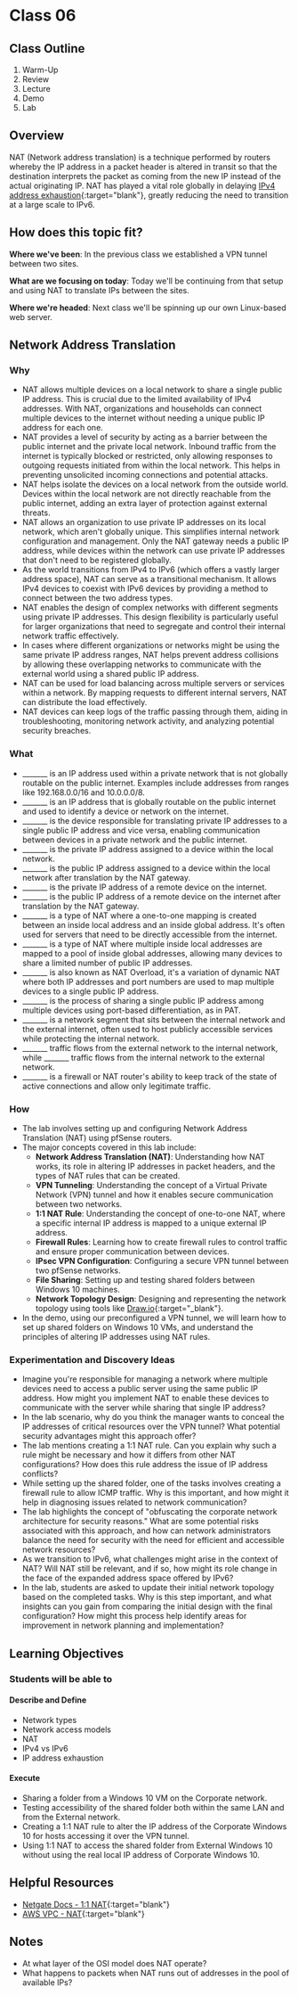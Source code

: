 # Class 06

## Class Outline

1. Warm-Up
1. Review
1. Lecture
1. Demo
1. Lab

## Overview

NAT (Network address translation) is a technique performed by routers whereby the IP address in a packet header is altered in transit so that the destination interprets the packet as coming from the new IP instead of the actual originating IP. NAT has played a vital role globally in delaying [IPv4 address exhaustion](https://en.wikipedia.org/wiki/IPv4_address_exhaustion){:target="blank"}, greatly reducing the need to transition at a large scale to IPv6.

## How does this topic fit?

**Where we've been**:
In the previous class we established a VPN tunnel between two sites.

**What are we focusing on today**:
Today we'll be continuing from that setup and using NAT to translate IPs between the sites.

**Where we're headed**:
Next class we'll be spinning up our own Linux-based web server.

## Network Address Translation

### Why
- NAT allows multiple devices on a local network to share a single public IP address. This is crucial due to the limited availability of IPv4 addresses. With NAT, organizations and households can connect multiple devices to the internet without needing a unique public IP address for each one.
- NAT provides a level of security by acting as a barrier between the public internet and the private local network. Inbound traffic from the internet is typically blocked or restricted, only allowing responses to outgoing requests initiated from within the local network. This helps in preventing unsolicited incoming connections and potential attacks.
- NAT helps isolate the devices on a local network from the outside world. Devices within the local network are not directly reachable from the public internet, adding an extra layer of protection against external threats.
- NAT allows an organization to use private IP addresses on its local network, which aren't globally unique. This simplifies internal network configuration and management. Only the NAT gateway needs a public IP address, while devices within the network can use private IP addresses that don't need to be registered globally.
- As the world transitions from IPv4 to IPv6 (which offers a vastly larger address space), NAT can serve as a transitional mechanism. It allows IPv4 devices to coexist with IPv6 devices by providing a method to connect between the two address types.
- NAT enables the design of complex networks with different segments using private IP addresses. This design flexibility is particularly useful for larger organizations that need to segregate and control their internal network traffic effectively.
- In cases where different organizations or networks might be using the same private IP address ranges, NAT helps prevent address collisions by allowing these overlapping networks to communicate with the external world using a shared public IP address.
- NAT can be used for load balancing across multiple servers or services within a network. By mapping requests to different internal servers, NAT can distribute the load effectively.
- NAT devices can keep logs of the traffic passing through them, aiding in troubleshooting, monitoring network activity, and analyzing potential security breaches.

### What
- _______ is an IP address used within a private network that is not globally routable on the public internet. Examples include addresses from ranges like 192.168.0.0/16 and 10.0.0.0/8.
- _______ is an IP address that is globally routable on the public internet and used to identify a device or network on the internet.
- _______ is the device responsible for translating private IP addresses to a single public IP address and vice versa, enabling communication between devices in a private network and the public internet.
- _______ is the private IP address assigned to a device within the local network.
- _______ is the public IP address assigned to a device within the local network after translation by the NAT gateway.
- _______ is the private IP address of a remote device on the internet.
- _______ is the public IP address of a remote device on the internet after translation by the NAT gateway.
- _______ is a type of NAT where a one-to-one mapping is created between an inside local address and an inside global address. It's often used for servers that need to be directly accessible from the internet.
- _______ is a type of NAT where multiple inside local addresses are mapped to a pool of inside global addresses, allowing many devices to share a limited number of public IP addresses.
- _______ is also known as NAT Overload, it's a variation of dynamic NAT where both IP addresses and port numbers are used to map multiple devices to a single public IP address.
- _______ is the process of sharing a single public IP address among multiple devices using port-based differentiation, as in PAT.
- _______ is a network segment that sits between the internal network and the external internet, often used to host publicly accessible services while protecting the internal network.
- _______ traffic flows from the external network to the internal network, while _______ traffic flows from the internal network to the external network.
- _______ is a firewall or NAT router's ability to keep track of the state of active connections and allow only legitimate traffic.

### How
- The lab involves setting up and configuring Network Address Translation (NAT) using pfSense routers.
- The major concepts covered in this lab include:
  - **Network Address Translation (NAT)**: Understanding how NAT works, its role in altering IP addresses in packet headers, and the types of NAT rules that can be created.
  - **VPN Tunneling**: Understanding the concept of a Virtual Private Network (VPN) tunnel and how it enables secure communication between two networks.
  - **1:1 NAT Rule**: Understanding the concept of one-to-one NAT, where a specific internal IP address is mapped to a unique external IP address.
  - **Firewall Rules**: Learning how to create firewall rules to control traffic and ensure proper communication between devices.
  - **IPsec VPN Configuration**: Configuring a secure VPN tunnel between two pfSense networks.
  - **File Sharing**: Setting up and testing shared folders between Windows 10 machines.
  - **Network Topology Design**: Designing and representing the network topology using tools like [Draw.io](https://app.diagrams.net/){:target="_blank"}.
- In the demo, using our preconfigured a VPN tunnel, we will learn how to set up shared folders on Windows 10 VMs, and understand the principles of altering IP addresses using NAT rules.

### Experimentation and Discovery Ideas
- Imagine you're responsible for managing a network where multiple devices need to access a public server using the same public IP address. How might you implement NAT to enable these devices to communicate with the server while sharing that single IP address?
- In the lab scenario, why do you think the manager wants to conceal the IP addresses of critical resources over the VPN tunnel? What potential security advantages might this approach offer?
- The lab mentions creating a 1:1 NAT rule. Can you explain why such a rule might be necessary and how it differs from other NAT configurations? How does this rule address the issue of IP address conflicts?
- While setting up the shared folder, one of the tasks involves creating a firewall rule to allow ICMP traffic. Why is this important, and how might it help in diagnosing issues related to network communication?
- The lab highlights the concept of "obfuscating the corporate network architecture for security reasons." What are some potential risks associated with this approach, and how can network administrators balance the need for security with the need for efficient and accessible network resources?
- As we transition to IPv6, what challenges might arise in the context of NAT? Will NAT still be relevant, and if so, how might its role change in the face of the expanded address space offered by IPv6?
- In the lab, students are asked to update their initial network topology based on the completed tasks. Why is this step important, and what insights can you gain from comparing the initial design with the final configuration? How might this process help identify areas for improvement in network planning and implementation?

## Learning Objectives

### Students will be able to

#### Describe and Define

- Network types
- Network access models
- NAT
- IPv4 vs IPv6
- IP address exhaustion

#### Execute

- Sharing a folder from a Windows 10 VM on the Corporate network.
- Testing accessibility of the shared folder both within the same LAN and from the External network.
- Creating a 1:1 NAT rule to alter the IP address of the Corporate Windows 10 for hosts accessing it over the VPN tunnel.
- Using 1:1 NAT to access the shared folder from External Windows 10 without using the real local IP address of Corporate Windows 10.

## Helpful Resources

- [Netgate Docs - 1:1 NAT](https://docs.netgate.com/pfsense/en/latest/nat/1-1.html){:target="blank"}
- [AWS VPC - NAT](https://docs.aws.amazon.com/vpc/latest/userguide/vpc-nat.html){:target="blank"}

## Notes

- At what layer of the OSI model does NAT operate?
- What happens to packets when NAT runs out of addresses in the pool of available IPs?
